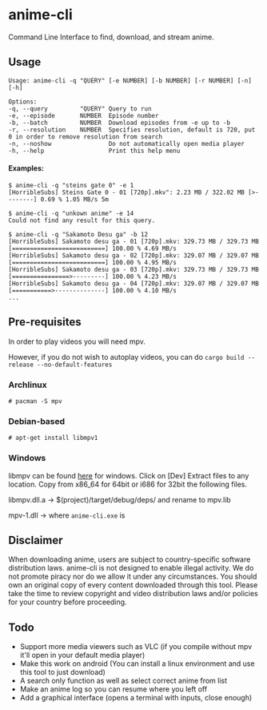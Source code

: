 # anime-cli
Command Line Interface to find, download, and stream anime.

## Usage
```
Usage: anime-cli -q "QUERY" [-e NUMBER] [-b NUMBER] [-r NUMBER] [-n] [-h]

Options:                               
-q, --query         "QUERY" Query to run
-e, --episode       NUMBER  Episode number
-b, --batch         NUMBER  Download episodes from -e up to -b
-r, --resolution    NUMBER  Specifies resolution, default is 720, put 0 in order to remove resolution from search
-n, --noshow                Do not automatically open media player
-h, --help                  Print this help menu
```

#### Examples:
```
$ anime-cli -q "steins gate 0" -e 1
[HorribleSubs] Steins Gate 0 - 01 [720p].mkv": 2.23 MB / 322.02 MB [>--------] 0.69 % 1.05 MB/s 5m
```
```
$ anime-cli -q "unkown anime" -e 14
Could not find any result for this query.
```
```
$ anime-cli -q "Sakamoto Desu ga" -b 12
[HorribleSubs] Sakamoto desu ga - 01 [720p].mkv: 329.73 MB / 329.73 MB [==========================] 100.00 % 4.69 MB/s
[HorribleSubs] Sakamoto desu ga - 02 [720p].mkv: 329.07 MB / 329.07 MB [==========================] 100.00 % 4.95 MB/s
[HorribleSubs] Sakamoto desu ga - 03 [720p].mkv: 329.73 MB / 329.73 MB [================>---------] 100.00 % 4.23 MB/s
[HorribleSubs] Sakamoto desu ga - 04 [720p].mkv: 329.07 MB / 329.07 MB [===========>--------------] 100.00 % 4.10 MB/s
...
```

## Pre-requisites
In order to play videos you will need mpv.

However, if you do not wish to autoplay videos, you can do
`cargo build --release --no-default-features`

### Archlinux
```
# pacman -S mpv
```

### Debian-based
```
# apt-get install libmpv1
```

### Windows
libmpv can be found [here](https://mpv.srsfckn.biz/) for windows. Click on \[Dev]
Extract files to any location.
Copy from x86_64 for 64bit or i686 for 32bit the following files.

libmpv.dll.a -> $(project)/target/debug/deps/       and rename to mpv.lib

mpv-1.dll    -> where `anime-cli.exe` is

## Disclaimer
When downloading anime, users are subject to country-specific software distribution laws. anime-cli is not designed to enable illegal activity. We do not promote piracy nor do we allow it under any circumstances. You should own an original copy of every content downloaded through this tool. Please take the time to review copyright and video distribution laws and/or policies for your country before proceeding.

## Todo
* Support more media viewers such as VLC (if you compile without mpv it'll open in your default media player)
* Make this work on android (You can install a linux environment and use this tool to just download)
* A search only function as well as select correct anime from list
* Make an anime log so you can resume where you left off
* Add a graphical interface (opens a terminal with inputs, close enough)
